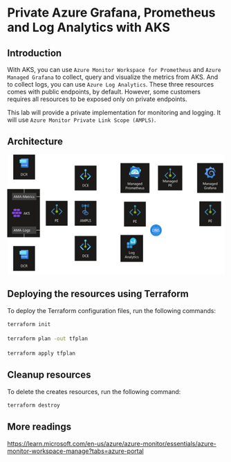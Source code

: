 # Private Azure Grafana, Prometheus and Log Analytics with AKS

## Introduction

With AKS, you can use `Azure Monitor Workspace for Prometheus` and `Azure Managed Grafana` to collect, query and visualize the metrics from AKS.
And to collect logs, you can use `Azure Log Analytics`.
These three resources comes with public endpoints, by default.
However, some customers requires all resources to be exposed only on private endpoints.

This lab will provide a private implementation for monitoring and logging.
It will use `Azure Monitor Private Link Scope (AMPLS)`.

## Architecture

![](images\architecture.png)

## Deploying the resources using Terraform

To deploy the Terraform configuration files, run the following commands:

```sh
terraform init

terraform plan -out tfplan

terraform apply tfplan
```

## Cleanup resources

To delete the creates resources, run the following command:

```sh
terraform destroy
```

## More readings

https://learn.microsoft.com/en-us/azure/azure-monitor/essentials/azure-monitor-workspace-manage?tabs=azure-portal
